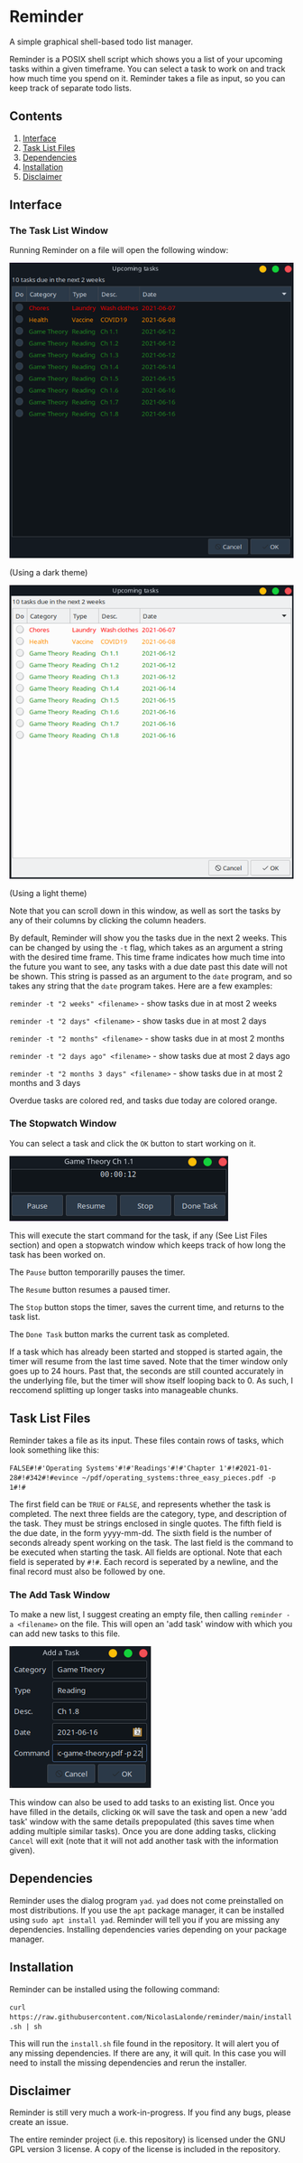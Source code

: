 # Reminder
A simple graphical shell-based todo list manager.

Reminder is a POSIX shell script which shows you a list of your upcoming tasks within a given timeframe.
You can select a task to work on and track how much time you spend on it.
Reminder takes a file as input, so you can keep track of separate todo lists.

## Contents
1. [Interface](https://github.com/NicolasLalonde/reminder#interface)
2. [Task List Files](https://github.com/NicolasLalonde/reminder#task-list-files)
3. [Dependencies](https://github.com/NicolasLalonde/reminder#dependencies)
4. [Installation](https://github.com/NicolasLalonde/reminder#installation)
5. [Disclaimer](https://github.com/NicolasLalonde/reminder#disclaimer)

## Interface
### The Task List Window
Running Reminder on a file will open the following window:

![Reminder Dark](https://raw.githubusercontent.com/NicolasLalonde/reminder/main/images/reminder_tasklist.png)

(Using a dark theme)

![Reminder Light](https://raw.githubusercontent.com/NicolasLalonde/reminder/main/images/reminder_tasklist_light.png)

(Using a light theme)


Note that you can scroll down in this window, as well as sort the tasks by any of their columns by clicking the column headers.


By default, Reminder will show you the tasks due in the next 2 weeks.
This can be changed by using the `-t` flag, which takes as an argument a string with the desired time frame.
This time frame indicates how much time into the future you want to see, any tasks with a due date past this date will not be shown.
This string is passed as an argument to the `date` program, and so takes any string that the `date` program takes.
Here are a few examples:

`reminder -t "2 weeks" <filename>` - show tasks due in at most 2 weeks

`reminder -t "2 days" <filename>` - show tasks due in at most 2 days

`reminder -t "2 months" <filename>` - show tasks due in at most 2 months

`reminder -t "2 days ago" <filename>` - show tasks due at most 2 days ago

`reminder -t "2 months 3 days" <filename>` - show tasks due in at most 2 months and 3 days



Overdue tasks are colored red, and tasks due today are colored orange.

### The Stopwatch Window
You can select a task and click the `OK` button to start working on it.

![Reminder Timer](https://raw.githubusercontent.com/NicolasLalonde/reminder/main/images/reminder_timer.png)

This will execute the start command for the task, if any (See List Files section) and open a stopwatch window which keeps track of how long the task has been worked on.

The `Pause` button temporarilly pauses the timer.

The `Resume` button resumes a paused timer.

The `Stop` button stops the timer, saves the current time, and returns to the task list.

The `Done Task` button marks the current task as completed.

If a task which has already been started and stopped is started again, the timer will resume from the last time saved.
Note that the timer window only goes up to 24 hours.
Past that, the seconds are still counted accurately in the underlying file, but the timer will show itself looping back to 0.
As such, I reccomend splitting up longer tasks into manageable chunks.


## Task List Files
Reminder takes a file as its input. These files contain rows of tasks, which look something like this:

`FALSE#!#'Operating Systems'#!#'Readings'#!#'Chapter 1'#!#2021-01-28#!#342#!#evince ~/pdf/operating_systems:three_easy_pieces.pdf -p 1#!#`

The first field can be `TRUE` or `FALSE`, and represents whether the task is completed.
The next three fields are the category, type, and description of the task. They must be strings enclosed in single quotes. 
The fifth field is the due date, in the form yyyy-mm-dd.
The sixth field is the number of seconds already spent working on the task.
The last field is the command to be executed when starting the task.
All fields are optional.
Note that each field is seperated by `#!#`. 
Each record is seperated by a newline, and the final record must also be followed by one.



### The Add Task Window
To make a new list, I suggest creating an empty file, then calling `reminder -a <filename>` on the file.
This will open an 'add task' window with which you can add new tasks to this file.

![Reminder Add](https://raw.githubusercontent.com/NicolasLalonde/reminder/main/images/reminder_addtask.png)

This window can also be used to add tasks to an existing list.
Once you have filled in the details, clicking `OK` will save the task and open a new 'add task' window with the same details prepopulated (this saves time when adding multiple similar tasks).
Once you are done adding tasks, clicking `Cancel` will exit (note that it will not add another task with the information given).

## Dependencies
Reminder uses the dialog program `yad`. `yad` does not come preinstalled on most distributions. If you use the `apt` package manager, it can be installed using `sudo apt install yad`. Reminder will tell you if you are missing any dependencies. Installing dependencies varies depending on your package manager.

## Installation
Reminder can be installed using the following command:

`curl https://raw.githubusercontent.com/NicolasLalonde/reminder/main/install.sh | sh`

This will run the `install.sh` file found in the repository. 
It will alert you of any missing dependencies. 
If there are any, it will quit.
In this case you will need to install the missing dependencies and rerun the installer.


## Disclaimer
Reminder is still very much a work-in-progress. If you find any bugs, please create an issue.

The entire reminder project (i.e. this repository) is licensed under the GNU GPL version 3 license. A copy of the license is included in the repository.
